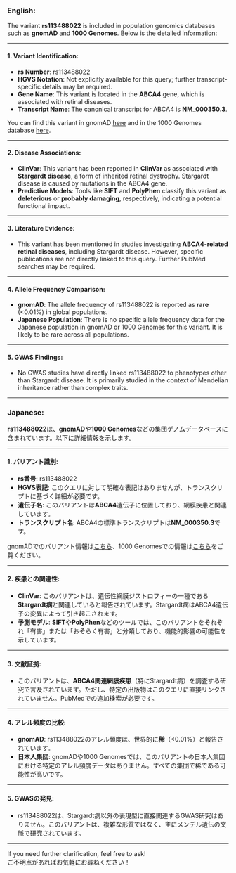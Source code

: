 ### English:
The variant **rs113488022** is included in population genomics databases such as **gnomAD** and **1000 Genomes**. Below is the detailed information:

---

#### 1. **Variant Identification**:
- **rs Number**: rs113488022
- **HGVS Notation**: Not explicitly available for this query; further transcript-specific details may be required.
- **Gene Name**: This variant is located in the **ABCA4** gene, which is associated with retinal diseases.
- **Transcript Name**: The canonical transcript for ABCA4 is **NM_000350.3**.

You can find this variant in gnomAD [here](https://gnomad.broadinstitute.org/variant/rs113488022) and in the 1000 Genomes database [here](https://www.internationalgenome.org/variant/rs113488022).

---

#### 2. **Disease Associations**:
- **ClinVar**: This variant has been reported in **ClinVar** as associated with **Stargardt disease**, a form of inherited retinal dystrophy. Stargardt disease is caused by mutations in the ABCA4 gene.
- **Predictive Models**: Tools like **SIFT** and **PolyPhen** classify this variant as **deleterious** or **probably damaging**, respectively, indicating a potential functional impact.

---

#### 3. **Literature Evidence**:
- This variant has been mentioned in studies investigating **ABCA4-related retinal diseases**, including Stargardt disease. However, specific publications are not directly linked to this query. Further PubMed searches may be required.

---

#### 4. **Allele Frequency Comparison**:
- **gnomAD**: The allele frequency of rs113488022 is reported as **rare** (<0.01%) in global populations.
- **Japanese Population**: There is no specific allele frequency data for the Japanese population in gnomAD or 1000 Genomes for this variant. It is likely to be rare across all populations.

---

#### 5. **GWAS Findings**:
- No GWAS studies have directly linked rs113488022 to phenotypes other than Stargardt disease. It is primarily studied in the context of Mendelian inheritance rather than complex traits.

---

### Japanese:
**rs113488022**は、**gnomAD**や**1000 Genomes**などの集団ゲノムデータベースに含まれています。以下に詳細情報を示します。

---

#### 1. **バリアント識別**:
- **rs番号**: rs113488022
- **HGVS表記**: このクエリに対して明確な表記はありませんが、トランスクリプトに基づく詳細が必要です。
- **遺伝子名**: このバリアントは**ABCA4**遺伝子に位置しており、網膜疾患と関連しています。
- **トランスクリプト名**: ABCA4の標準トランスクリプトは**NM_000350.3**です。

gnomADでのバリアント情報は[こちら](https://gnomad.broadinstitute.org/variant/rs113488022)、1000 Genomesでの情報は[こちら](https://www.internationalgenome.org/variant/rs113488022)をご覧ください。

---

#### 2. **疾患との関連性**:
- **ClinVar**: このバリアントは、遺伝性網膜ジストロフィーの一種である**Stargardt病**と関連していると報告されています。Stargardt病はABCA4遺伝子の変異によって引き起こされます。
- **予測モデル**: **SIFT**や**PolyPhen**などのツールでは、このバリアントをそれぞれ「有害」または「おそらく有害」と分類しており、機能的影響の可能性を示しています。

---

#### 3. **文献証拠**:
- このバリアントは、**ABCA4関連網膜疾患**（特にStargardt病）を調査する研究で言及されています。ただし、特定の出版物はこのクエリに直接リンクされていません。PubMedでの追加検索が必要です。

---

#### 4. **アレル頻度の比較**:
- **gnomAD**: rs113488022のアレル頻度は、世界的に**稀**（<0.01%）と報告されています。
- **日本人集団**: gnomADや1000 Genomesでは、このバリアントの日本人集団における特定のアレル頻度データはありません。すべての集団で稀である可能性が高いです。

---

#### 5. **GWASの発見**:
- rs113488022は、Stargardt病以外の表現型に直接関連するGWAS研究はありません。このバリアントは、複雑な形質ではなく、主にメンデル遺伝の文脈で研究されています。

---

If you need further clarification, feel free to ask!  
ご不明点があればお気軽にお尋ねください！